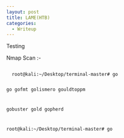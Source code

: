 ```yaml
---
layout: post
title: LAME(HTB)
categories:
  - Writeup
---
```

Testing

Nmap Scan :-

<code>
  root@kali:~/Desktop/terminal-master# go
  
go          gofmt       golismero   gouldtoppm  

gobuster    gold        gopherd     

root@kali:~/Desktop/terminal-master# go

</code>
